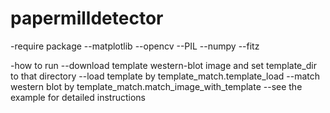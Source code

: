 # papermilldetector

-require package
--matplotlib
--opencv
--PIL
--numpy
--fitz

-how to run
--download template western-blot image and set template_dir to that directory
--load template by template_match.template_load
--match western blot by template_match.match_image_with_template
--see the example for detailed instructions



